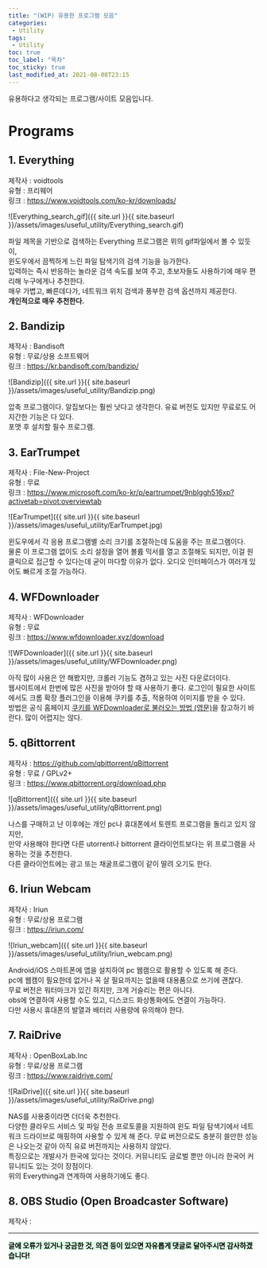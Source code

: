 ```yaml
---
title: "(WIP) 유용한 프로그램 모음"
categories:
 - Utility
tags:
 - Utility
toc: true
toc_label: "목차"
toc_sticky: true
last_modified_at: 2021-08-08T23:15
---
```

유용하다고 생각되는 프로그램/사이트 모음입니다.

# Programs
## 1. Everything
제작사 : voidtools  
유형 : 프리웨어  
링크 : https://www.voidtools.com/ko-kr/downloads/  

![Everything_search_gif]({{ site.url }}{{ site.baseurl }}/assets/images/useful_utility/Everything_search.gif)

파일 제목을 기반으로 검색하는 Everything 프로그램은 위의 gif파일에서 볼 수 있듯이,  
윈도우에서 끔찍하게 느린 파일 탐색기의 검색 기능을 능가한다.   
입력하는 즉시 반응하는 놀라운 검색 속도를 보여 주고,
초보자들도 사용하기에 매우 편리해 누구에게나 추천한다.  
매우 가볍고, 빠른데다가, 네트워크 위치 검색과 풍부한 검색 옵션까지 제공한다.  
<b>개인적으로 매우 추천한다.</b>

## 2. Bandizip
제작사 : Bandisoft  
유형 : 무료/상용 소프트웨어  
링크 : https://kr.bandisoft.com/bandizip/  

![Bandizip]({{ site.url }}{{ site.baseurl }}/assets/images/useful_utility/Bandizip.png)

압축 프로그램이다. 알집보다는 훨씬 낫다고 생각한다. 유료 버전도 있지만 무료로도 어지간한 기능은 다 있다.  
포맷 후 설치할 필수 프로그램.

## 3. EarTrumpet
제작사 : File-New-Project  
유형 : 무료  
링크 : https://www.microsoft.com/ko-kr/p/eartrumpet/9nblggh516xp?activetab=pivot:overviewtab  

![EarTrumpet]({{ site.url }}{{ site.baseurl }}/assets/images/useful_utility/EarTrumpet.jpg)

윈도우에서 각 응용 프로그램별 소리 크기를 조절하는데 도움을 주는 프로그램이다.  
물론 이 프로그램 없이도 소리 설정을 열어 볼륨 믹서를 열고 조절해도 되지만, 이걸 원클릭으로 접근할 수 있다는데 굳이 마다할 이유가 없다.
오디오 인터페이스가 여러개 있어도 빠르게 조절 가능하다.

## 4. WFDownloader
제작사 : WFDownloader  
유형 : 무료  
링크 : https://www.wfdownloader.xyz/download  

![WFDownloader]({{ site.url }}{{ site.baseurl }}/assets/images/useful_utility/WFDownloader.png)

아직 많이 사용은 안 해봤지만, 크롤러 기능도 겸하고 있는 사진 다운로더이다.  
웹사이트에서 한번에 많은 사진을 받아야 할 때 사용하기 좋다.
로그인이 필요한 사이트에서도 크롬 확장 플러그인을 이용해 쿠키를 추출, 적용하여 이미지를 받을 수 있다.  
방법은 공식 홈페이지 [쿠키를 WFDownloader로 불러오는 방법 (영문)](https://www.wfdownloader.xyz/tutorial/how-to-import-browser-cookies-into-wfdownloader-app)을 참고하기 바란다. 많이 어렵지는 않다. 

## 5. qBittorrent
제작사 : https://github.com/qbittorrent/qBittorrent  
유형 : 무료 / GPLv2+  
링크 : https://www.qbittorrent.org/download.php  

![qBittorrent]({{ site.url }}{{ site.baseurl }}/assets/images/useful_utility/qBittorrent.png)

나스를 구매하고 난 이후에는 개인 pc나 휴대폰에서 토렌트 프로그램을 돌리고 있지 않지만,  
만약 사용해야 한다면 다른 utorrent나 bittorrent 클라이언트보다는 위 프로그램을 사용하는 것을 추천한다.  
다른 클라이언트에는 광고 또는 채굴프로그램이 같이 딸려 오기도 한다.

## 6. Iriun Webcam
제작사 : Iriun  
유형 : 무료/상용 프로그램  
링크 : https://iriun.com/  

![Iriun_webcam]({{ site.url }}{{ site.baseurl }}/assets/images/useful_utility/Iriun_webcam.png)

Android/iOS 스마트폰에 앱을 설치하여 pc 웹캠으로 활용할 수 있도록 해 준다.  
pc에 웹캠이 필요한데 없거나 꼭 살 필요까지는 없을때 대용품으로 쓰기에 괜찮다.  
무료 버전은 워터마크가 있긴 하지만, 크게 거슬리는 편은 아니다.  
obs에 연결하여 사용할 수도 있고, 디스코드 화상통화에도 연결이 가능하다.  
다만 사용시 휴대폰의 발열과 배터리 사용량에 유의해야 한다.

## 7. RaiDrive
제작사 : OpenBoxLab.Inc  
유형 : 무료/상용 프로그램  
링크 : https://www.raidrive.com/  

![RaiDrive]({{ site.url }}{{ site.baseurl }}/assets/images/useful_utility/RaiDrive.png)

NAS를 사용중이라면 더더욱 추천한다.  
다양한 클라우드 서비스 및 파일 전송 프로토콜을 지원하여 윈도 파일 탐색기에서 네트워크 드라이브로 매핑하여 사용할 수 있게 해 준다.
무료 버전으로도 충분히 쓸만한 성능은 나오는것 같아 아직 유료 버전까지는 사용하지 않았다.  
특징으로는 개발사가 한국에 있다는 것이다. 커뮤니티도 글로벌 뿐만 아니라 한국어 커뮤니티도 있는 것이 장점이다.  
위의 Everything과 연계하여 사용하기에도 좋다.

## 8. OBS Studio (Open Broadcaster Software)
제작사 :   

---
<mark style='background-color: #dcffe4'>
<b>글에 오류가 있거나 궁금한 것, 의견 등이 있으면 자유롭게 댓글로 달아주시면 감사하겠습니다!</b>
</mark>